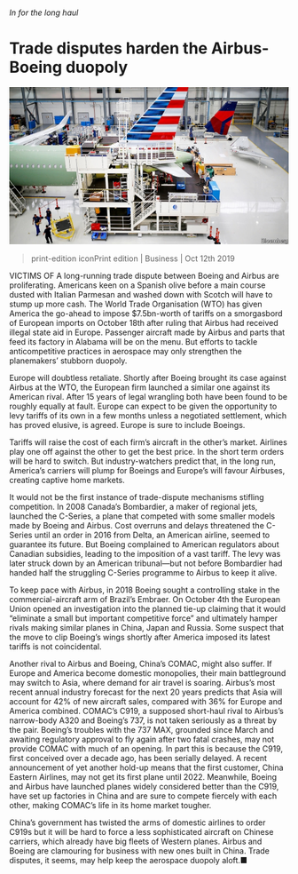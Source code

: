 ###### In for the long haul

# Trade disputes harden the Airbus-Boeing duopoly 

![image](images/20191012_WBP001_0.jpg) 

> print-edition iconPrint edition | Business | Oct 12th 2019 

VICTIMS OF A long-running trade dispute between Boeing and Airbus are proliferating. Americans keen on a Spanish olive before a main course dusted with Italian Parmesan and washed down with Scotch will have to stump up more cash. The World Trade Organisation (WTO) has given America the go-ahead to impose $7.5bn-worth of tariffs on a smorgasbord of European imports on October 18th after ruling that Airbus had received illegal state aid in Europe. Passenger aircraft made by Airbus and parts that feed its factory in Alabama will be on the menu. But efforts to tackle anticompetitive practices in aerospace may only strengthen the planemakers’ stubborn duopoly. 

Europe will doubtless retaliate. Shortly after Boeing brought its case against Airbus at the WTO, the European firm launched a similar one against its American rival. After 15 years of legal wrangling both have been found to be roughly equally at fault. Europe can expect to be given the opportunity to levy tariffs of its own in a few months unless a negotiated settlement, which has proved elusive, is agreed. Europe is sure to include Boeings. 

Tariffs will raise the cost of each firm’s aircraft in the other’s market. Airlines play one off against the other to get the best price. In the short term orders will be hard to switch. But industry-watchers predict that, in the long run, America’s carriers will plump for Boeings and Europe’s will favour Airbuses, creating captive home markets. 

It would not be the first instance of trade-dispute mechanisms stifling competition. In 2008 Canada’s Bombardier, a maker of regional jets, launched the C-Series, a plane that competed with some smaller models made by Boeing and Airbus. Cost overruns and delays threatened the C-Series until an order in 2016 from Delta, an American airline, seemed to guarantee its future. But Boeing complained to American regulators about Canadian subsidies, leading to the imposition of a vast tariff. The levy was later struck down by an American tribunal—but not before Bombardier had handed half the struggling C-Series programme to Airbus to keep it alive. 

To keep pace with Airbus, in 2018 Boeing sought a controlling stake in the commercial-aircraft arm of Brazil’s Embraer. On October 4th the European Union opened an investigation into the planned tie-up claiming that it would “eliminate a small but important competitive force” and ultimately hamper rivals making similar planes in China, Japan and Russia. Some suspect that the move to clip Boeing’s wings shortly after America imposed its latest tariffs is not coincidental. 

Another rival to Airbus and Boeing, China’s COMAC, might also suffer. If Europe and America become domestic monopolies, their main battleground may switch to Asia, where demand for air travel is soaring. Airbus’s most recent annual industry forecast for the next 20 years predicts that Asia will account for 42% of new aircraft sales, compared with 36% for Europe and America combined. COMAC’s C919, a supposed short-haul rival to Airbus’s narrow-body A320 and Boeing’s 737, is not taken seriously as a threat by the pair. Boeing’s troubles with the 737 MAX, grounded since March and awaiting regulatory approval to fly again after two fatal crashes, may not provide COMAC with much of an opening. In part this is because the C919, first conceived over a decade ago, has been serially delayed. A recent announcement of yet another hold-up means that the first customer, China Eastern Airlines, may not get its first plane until 2022. Meanwhile, Boeing and Airbus have launched planes widely considered better than the C919, have set up factories in China and are sure to compete fiercely with each other, making COMAC’s life in its home market tougher. 

China’s government has twisted the arms of domestic airlines to order C919s but it will be hard to force a less sophisticated aircraft on Chinese carriers, which already have big fleets of Western planes. Airbus and Boeing are clamouring for business with new ones built in China. Trade disputes, it seems, may help keep the aerospace duopoly aloft.■ 


